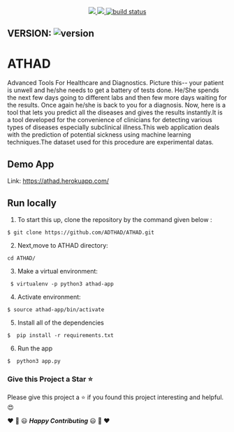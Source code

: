
<p align="center">
	<a href="https://circleci.com/gh/badges/shields/tree/master">
	<img src="https://badges.frapsoft.com/os/v1/open-source.svg?v=103">	
	<img src="https://cdn.rawgit.com/sindresorhus/awesome/d7305f38d29fed78fa85652e3a63e154dd8e8829/media/badge.svg">
	<img src="https://img.shields.io/circleci/project/github/badges/shields/master" alt="build status">
	</a>
</p>

## VERSION: ![version](https://img.shields.io/badge/version-1.2-blue)

# ATHAD
Advanced Tools For Healthcare and Diagnostics.
Picture this-- your patient is unwell and he/she needs to get a  battery of tests done. He/She spends the next few days going to different labs and then few more days waiting for the results. Once again he/she is back to you for a diagnosis. Now, here is a tool that lets you predict all the diseases and gives the results instantly.It is a tool developed for the convenience of clinicians for detecting various types of diseases especially subclinical illness.This web application deals with the prediction of potential sickness using machine learning techniques.The dataset used for this procedure are experimental datas.

## Demo App
Link: https://athad.herokuapp.com/ 

## Run locally

1. To start this up, clone the repository by the command given below :

```
$ git clone https://github.com/ADTHAD/ATHAD.git
```
2. Next,move to ATHAD directory:
```
cd ATHAD/
```
3. Make a virtual environment:
```
 $ virtualenv -p python3 athad-app
```
4. Activate environment:

```
$ source athad-app/bin/activate
```
5. Install all of the dependencies

```
$  pip install -r requirements.txt
```
6. Run the app

```
$  python3 app.py
```

### Give this Project a Star :star:

Please give this project a :star: if you found this project interesting and helpful.:heart_eyes:


:hearts: :confetti_ball: :smiley: _**Happy Contributing**_ :smiley: :confetti_ball: :hearts:
